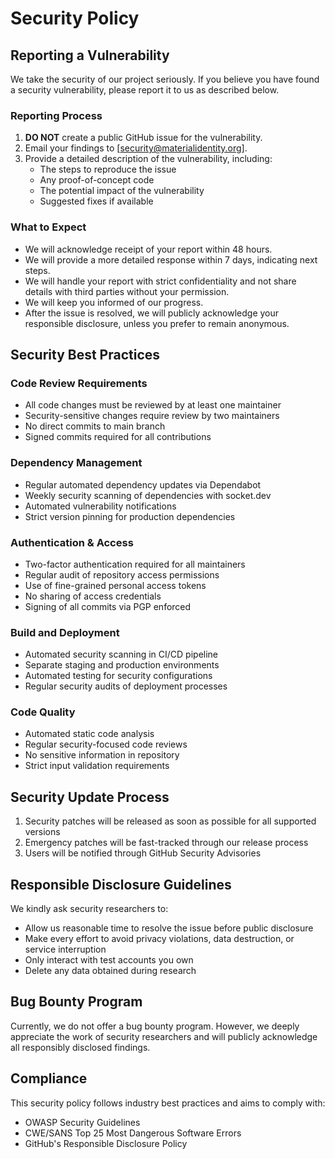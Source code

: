 # Security Policy

## Reporting a Vulnerability

We take the security of our project seriously. If you believe you have found a security vulnerability, please report it to us as described below.

### Reporting Process

1. **DO NOT** create a public GitHub issue for the vulnerability.
2. Email your findings to [security@materialidentity.org]. 
3. Provide a detailed description of the vulnerability, including:
   - The steps to reproduce the issue
   - Any proof-of-concept code
   - The potential impact of the vulnerability
   - Suggested fixes if available

### What to Expect

- We will acknowledge receipt of your report within 48 hours.
- We will provide a more detailed response within 7 days, indicating next steps.
- We will handle your report with strict confidentiality and not share details with third parties without your permission.
- We will keep you informed of our progress.
- After the issue is resolved, we will publicly acknowledge your responsible disclosure, unless you prefer to remain anonymous.

## Security Best Practices

### Code Review Requirements

- All code changes must be reviewed by at least one maintainer
- Security-sensitive changes require review by two maintainers
- No direct commits to main branch
- Signed commits required for all contributions

### Dependency Management

- Regular automated dependency updates via Dependabot
- Weekly security scanning of dependencies with socket.dev
- Automated vulnerability notifications
- Strict version pinning for production dependencies

### Authentication & Access

- Two-factor authentication required for all maintainers
- Regular audit of repository access permissions
- Use of fine-grained personal access tokens
- No sharing of access credentials
- Signing of all commits via PGP enforced

### Build and Deployment

- Automated security scanning in CI/CD pipeline
- Separate staging and production environments
- Automated testing for security configurations
- Regular security audits of deployment processes

### Code Quality

- Automated static code analysis
- Regular security-focused code reviews
- No sensitive information in repository
- Strict input validation requirements

## Security Update Process

1. Security patches will be released as soon as possible for all supported versions
2. Emergency patches will be fast-tracked through our release process
3. Users will be notified through GitHub Security Advisories

## Responsible Disclosure Guidelines

We kindly ask security researchers to:

- Allow us reasonable time to resolve the issue before public disclosure
- Make every effort to avoid privacy violations, data destruction, or service interruption
- Only interact with test accounts you own
- Delete any data obtained during research

## Bug Bounty Program

Currently, we do not offer a bug bounty program. However, we deeply appreciate the work of security researchers and will publicly acknowledge all responsibly disclosed findings.

## Compliance

This security policy follows industry best practices and aims to comply with:
- OWASP Security Guidelines
- CWE/SANS Top 25 Most Dangerous Software Errors
- GitHub's Responsible Disclosure Policy
